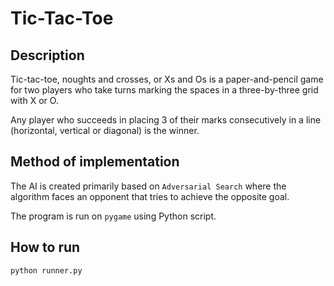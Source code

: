 # Tic-Tac-Toe 

## Description
Tic-tac-toe, noughts and crosses, or Xs and Os is a paper-and-pencil game for two players who take turns marking the spaces in a three-by-three grid with X or O.

Any player who succeeds in placing 3 of their marks consecutively in a line (horizontal, vertical or diagonal) is the winner. 

## Method of implementation
The AI is created primarily based on `Adversarial Search` where the algorithm faces an opponent that tries to achieve the opposite goal.

The program is run on `pygame` using Python script. 

## How to run
```
python runner.py
```